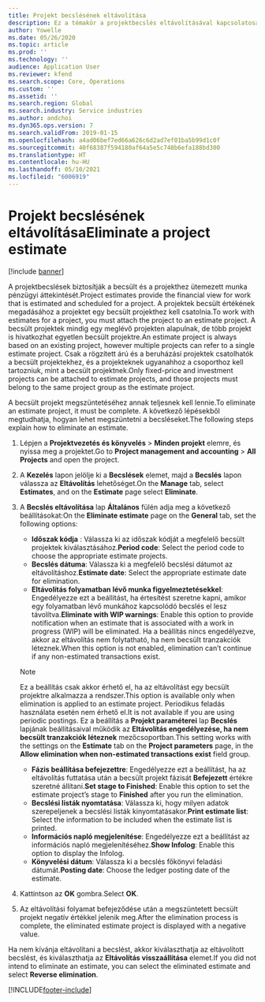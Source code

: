 ```yaml
---
title: Projekt becslésének eltávolítása
description: Ez a témakör a projektbecslés eltávolításával kapcsolatosan tartalmaz információkat, miután az elkészült.
author: Yowelle
ms.date: 05/26/2020
ms.topic: article
ms.prod: ''
ms.technology: ''
audience: Application User
ms.reviewer: kfend
ms.search.scope: Core, Operations
ms.custom: ''
ms.assetid: ''
ms.search.region: Global
ms.search.industry: Service industries
ms.author: andchoi
ms.dyn365.ops.version: 7
ms.search.validFrom: 2019-01-15
ms.openlocfilehash: a4ad06bef7ed66a626c6d2ad7ef01ba5b99d1c0f
ms.sourcegitcommit: 40f68387f594180af64a5e5c748b6efa188bd300
ms.translationtype: HT
ms.contentlocale: hu-HU
ms.lasthandoff: 05/10/2021
ms.locfileid: "6006919"
---
```

# <a name="eliminate-a-project-estimate"></a><span data-ttu-id="e11da-103">Projekt becslésének eltávolítása</span><span class="sxs-lookup"><span data-stu-id="e11da-103">Eliminate a project estimate</span></span>

[!include [banner](../includes/banner.md)]

<span data-ttu-id="e11da-104">A projektbecslések biztosítják a becsült és a projekthez ütemezett munka pénzügyi áttekintését.</span><span class="sxs-lookup"><span data-stu-id="e11da-104">Project estimates provide the financial view for work that is estimated and scheduled for a project.</span></span> <span data-ttu-id="e11da-105">A projektek becsült értékének megadásához a projektet egy becsült projekthez kell csatolnia.</span><span class="sxs-lookup"><span data-stu-id="e11da-105">To work with estimates for a project, you must attach the project to an estimate project.</span></span> <span data-ttu-id="e11da-106">A becsült projektek mindig egy meglévő projekten alapulnak, de több projekt is hivatkozhat egyetlen becsült projektre.</span><span class="sxs-lookup"><span data-stu-id="e11da-106">An estimate project is always based on an existing project, however multiple projects can refer to a single estimate project.</span></span> <span data-ttu-id="e11da-107">Csak a rögzített árú és a beruházási projektek csatolhatók a becsült projektekhez, és a projekteknek ugyanahhoz a csoporthoz kell tartozniuk, mint a becsült projektnek.</span><span class="sxs-lookup"><span data-stu-id="e11da-107">Only fixed-price and investment projects can be attached to estimate projects, and those projects must belong to the same project group as the estimate project.</span></span>

<span data-ttu-id="e11da-108">A becsült projekt megszüntetéséhez annak teljesnek kell lennie.</span><span class="sxs-lookup"><span data-stu-id="e11da-108">To eliminate an estimate project, it must be complete.</span></span> <span data-ttu-id="e11da-109">A következő lépésekből megtudhatja, hogyan lehet megszüntetni a becsléseket.</span><span class="sxs-lookup"><span data-stu-id="e11da-109">The following steps explain how to eliminate an estimate.</span></span>

1. <span data-ttu-id="e11da-110">Lépjen a **Projektvezetés és könyvelés** > **Minden projekt** elemre, és nyissa meg a projektet.</span><span class="sxs-lookup"><span data-stu-id="e11da-110">Go to **Project management and accounting** > **All Projects** and open the project.</span></span> 
2. <span data-ttu-id="e11da-111">A **Kezelés** lapon jelölje ki a **Becslések** elemet, majd a **Becslés** lapon válassza az **Eltávolítás** lehetőséget.</span><span class="sxs-lookup"><span data-stu-id="e11da-111">On the **Manage** tab, select **Estimates**, and on the **Estimate** page select **Eliminate**.</span></span>
3. <span data-ttu-id="e11da-112">A **Becslés eltávolítása** lap **Általános** fülén adja meg a következő beállításokat:</span><span class="sxs-lookup"><span data-stu-id="e11da-112">On the **Eliminate estimate** page on the **General** tab, set the following options:</span></span>

   - <span data-ttu-id="e11da-113">**Időszak kódja** : Válassza ki az időszak kódját a megfelelő becsült projektek kiválasztásához.</span><span class="sxs-lookup"><span data-stu-id="e11da-113">**Period code**: Select the period code to choose the appropriate estimate projects.</span></span> 
   - <span data-ttu-id="e11da-114">**Becslés dátuma**: Válassza ki a megfelelő becslési dátumot az eltávolításhoz.</span><span class="sxs-lookup"><span data-stu-id="e11da-114">**Estimate date**: Select the appropriate estimate date for elimination.</span></span>
   - <span data-ttu-id="e11da-115">**Eltávolítás folyamatban lévő munka figyelmeztetésekkel**: Engedélyezze ezt a beállítást, ha értesítést szeretne kapni, amikor egy folyamatban lévő munkához kapcsolódó becslés el lesz távolítva.</span><span class="sxs-lookup"><span data-stu-id="e11da-115">**Eliminate with WIP warnings**: Enable this option to provide notification when an estimate that is associated with a work in progress (WIP) will be eliminated.</span></span> <span data-ttu-id="e11da-116">Ha a beállítás nincs engedélyezve, akkor az eltávolítás nem folytatható, ha nem becsült tranzakciók léteznek.</span><span class="sxs-lookup"><span data-stu-id="e11da-116">When this option is not enabled, elimination can’t continue if any non-estimated transactions exist.</span></span> 
   > [!NOTE]
   > <span data-ttu-id="e11da-117">Ez a beállítás csak akkor érhető el, ha az eltávolítást egy becsült projektre alkalmazza a rendszer.</span><span class="sxs-lookup"><span data-stu-id="e11da-117">This option is available only when elimination is applied to an estimate project.</span></span> <span data-ttu-id="e11da-118">Periodikus feladás használata esetén nem érhető el.</span><span class="sxs-lookup"><span data-stu-id="e11da-118">It is not available if you are using periodic postings.</span></span> <span data-ttu-id="e11da-119">Ez a beállítás a **Projekt paraméterei** lap **Becslés** lapjának beállításaival működik az **Eltávolítás engedélyezése, ha nem becsült tranzakciók léteznek** mezőcsoportban.</span><span class="sxs-lookup"><span data-stu-id="e11da-119">This setting works with the settings on the **Estimate** tab on the **Project parameters** page, in the **Allow elimination when non-estimated transactions exist** field group.</span></span>
   - <span data-ttu-id="e11da-120">**Fázis beállítása befejezettre**: Engedélyezze ezt a beállítást, ha az eltávolítás futtatása után a becsült projekt fázisát **Befejezett** értékre szeretné állítani.</span><span class="sxs-lookup"><span data-stu-id="e11da-120">**Set stage to Finished**: Enable this option to set the estimate project’s stage to **Finished** after you run the elimination.</span></span>
   - <span data-ttu-id="e11da-121">**Becslési listák nyomtatása**: Válassza ki, hogy milyen adatok szerepeljenek a becslési listák kinyomtatásakor.</span><span class="sxs-lookup"><span data-stu-id="e11da-121">**Print estimate list**: Select the information to be included when the estimate list is printed.</span></span>
   - <span data-ttu-id="e11da-122">**Információs napló megjelenítése**: Engedélyezze ezt a beállítást az információs napló megjelenítéséhez.</span><span class="sxs-lookup"><span data-stu-id="e11da-122">**Show Infolog**: Enable this option to display the Infolog.</span></span>
   - <span data-ttu-id="e11da-123">**Könyvelési dátum**: Válassza ki a becslés főkönyvi feladási dátumát.</span><span class="sxs-lookup"><span data-stu-id="e11da-123">**Posting date**: Choose the ledger posting date of the estimate.</span></span>

4.  <span data-ttu-id="e11da-124">Kattintson az **OK** gombra.</span><span class="sxs-lookup"><span data-stu-id="e11da-124">Select **OK**.</span></span>
5. <span data-ttu-id="e11da-125">Az eltávolítási folyamat befejeződése után a megszüntetett becsült projekt negatív értékkel jelenik meg.</span><span class="sxs-lookup"><span data-stu-id="e11da-125">After the elimination process is complete, the eliminated estimate project is displayed with a negative value.</span></span> 

<span data-ttu-id="e11da-126">Ha nem kívánja eltávolítani a becslést, akkor kiválaszthatja az eltávolított becslést, és kiválaszthatja az **Eltávolítás visszaállítása** elemet.</span><span class="sxs-lookup"><span data-stu-id="e11da-126">If you did not intend to eliminate an estimate, you can select the eliminated estimate and select **Reverse elimination**.</span></span>   


[!INCLUDE[footer-include](../includes/footer-banner.md)]